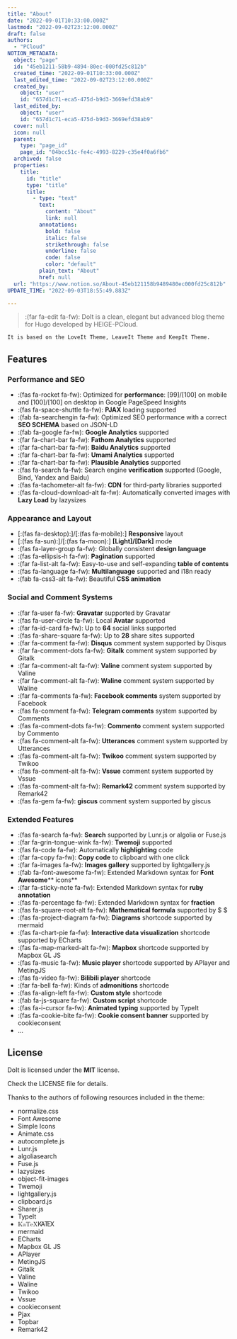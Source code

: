 ```yaml
---
title: "About"
date: "2022-09-01T10:33:00.000Z"
lastmod: "2022-09-02T23:12:00.000Z"
draft: false
authors:
  - "PCloud"
NOTION_METADATA:
  object: "page"
  id: "45eb1211-58b9-4894-80ec-000fd25c812b"
  created_time: "2022-09-01T10:33:00.000Z"
  last_edited_time: "2022-09-02T23:12:00.000Z"
  created_by:
    object: "user"
    id: "657d1c71-eca5-475d-b9d3-3669efd38ab9"
  last_edited_by:
    object: "user"
    id: "657d1c71-eca5-475d-b9d3-3669efd38ab9"
  cover: null
  icon: null
  parent:
    type: "page_id"
    page_id: "04bcc51c-fe4c-4993-8229-c35e4f0a6fb6"
  archived: false
  properties:
    title:
      id: "title"
      type: "title"
      title:
        - type: "text"
          text:
            content: "About"
            link: null
          annotations:
            bold: false
            italic: false
            strikethrough: false
            underline: false
            code: false
            color: "default"
          plain_text: "About"
          href: null
  url: "https://www.notion.so/About-45eb121158b9489480ec000fd25c812b"
UPDATE_TIME: "2022-09-03T18:55:49.883Z"

---
```


> :(far fa-edit fa-fw): DoIt is a clean, elegant but advanced blog theme for Hugo developed by HEIGE-PCloud.


	It is based on the LoveIt Theme, LeaveIt Theme and KeepIt Theme.


## Features


### Performance and SEO

- :(fas fa-rocket fa-fw): Optimized for **performance**: [99]/[100] on mobile and [100]/[100] on desktop in Google PageSpeed Insights
- :(fas fa-space-shuttle fa-fw): **PJAX** loading supported
- :(fab fa-searchengin fa-fw): Optimized SEO performance with a correct **SEO SCHEMA** based on JSON-LD
- :(fab fa-google fa-fw): **Google Analytics** supported
- :(far fa-chart-bar fa-fw): **Fathom Analytics** supported
- :(far fa-chart-bar fa-fw): **Baidu Analytics** supported
- :(far fa-chart-bar fa-fw): **Umami Analytics** supported
- :(far fa-chart-bar fa-fw): **Plausible Analytics** supported
- :(fas fa-search fa-fw): Search engine **verification** supported (Google, Bind, Yandex and Baidu)
- :(fas fa-tachometer-alt fa-fw): **CDN** for third-party libraries supported
- :(fas fa-cloud-download-alt fa-fw): Automatically converted images with **Lazy Load** by lazysizes

### Appearance and Layout

- [:(fas fa-desktop):]/[:(fas fa-mobile):] **Responsive** layout
- [:(fas fa-sun):]/[:(fas fa-moon):] **[Light]/[Dark]** mode
- :(fas fa-layer-group fa-fw): Globally consistent **design language**
- :(fas fa-ellipsis-h fa-fw): **Pagination** supported
- :(far fa-list-alt fa-fw): Easy-to-use and self-expanding **table of contents**
- :(fas fa-language fa-fw): **Multilanguage** supported and i18n ready
- :(fab fa-css3-alt fa-fw): Beautiful **CSS animation**

### Social and Comment Systems

- :(far fa-user fa-fw): **Gravatar** supported by Gravatar
- :(fas fa-user-circle fa-fw): Local **Avatar** supported
- :(far fa-id-card fa-fw): Up to **64** social links supported
- :(fas fa-share-square fa-fw): Up to **28** share sites supported
- :(far fa-comment fa-fw): **Disqus** comment system supported by Disqus
- :(far fa-comment-dots fa-fw): **Gitalk** comment system supported by Gitalk
- :(far fa-comment-alt fa-fw): **Valine** comment system supported by Valine
- :(far fa-comment-alt fa-fw): **Waline** comment system supported by Waline
- :(far fa-comments fa-fw): **Facebook comments** system supported by Facebook
- :(fas fa-comment fa-fw): **Telegram comments** system supported by Comments
- :(fas fa-comment-dots fa-fw): **Commento** comment system supported by Commento
- :(fas fa-comment-alt fa-fw): **Utterances** comment system supported by Utterances
- :(fas fa-comment-alt fa-fw): **Twikoo** comment system supported by Twikoo
- :(fas fa-comment-alt fa-fw): **Vssue** comment system supported by Vssue
- :(fas fa-comment-alt fa-fw): **Remark42** comment system supported by Remark42
- :(fas fa-gem fa-fw): **giscus** comment system supported by giscus

### Extended Features

- :(fas fa-search fa-fw): **Search** supported by Lunr.js or algolia or Fuse.js
- :(far fa-grin-tongue-wink fa-fw): **Twemoji** supported
- :(fas fa-code fa-fw): Automatically **highlighting** code
- :(far fa-copy fa-fw): **Copy code** to clipboard with one click
- :(far fa-images fa-fw): **Images gallery** supported by lightgallery.js
- :(fab fa-font-awesome fa-fw): Extended Markdown syntax for **Font Awesome**** icons**
- :(far fa-sticky-note fa-fw): Extended Markdown syntax for **ruby annotation**
- :(fas fa-percentage fa-fw): Extended Markdown syntax for **fraction**
- :(fas fa-square-root-alt fa-fw): **Mathematical formula** supported by $ $
- :(fas fa-project-diagram fa-fw): **Diagrams** shortcode supported by mermaid
- :(fas fa-chart-pie fa-fw): **Interactive data visualization** shortcode supported by ECharts
- :(fas fa-map-marked-alt fa-fw): **Mapbox** shortcode supported by Mapbox GL JS
- :(fas fa-music fa-fw): **Music player** shortcode supported by APlayer and MetingJS
- :(fas fa-video fa-fw): **Bilibili player** shortcode
- :(far fa-bell fa-fw): Kinds of **admonitions** shortcode
- :(fas fa-align-left fa-fw): **Custom style** shortcode
- :(fab fa-js-square fa-fw): **Custom script** shortcode
- :(fas fa-i-cursor fa-fw): **Animated typing** supported by TypeIt
- :(fas fa-cookie-bite fa-fw): **Cookie consent banner** supported by cookieconsent
- …

## License


DoIt is licensed under the **MIT** license.


Check the LICENSE file for details.


Thanks to the authors of following resources included in the theme:

- normalize.css
- Font Awesome
- Simple Icons
- Animate.css
- autocomplete.js
- Lunr.js
- algoliasearch
- Fuse.js
- lazysizes
- object-fit-images
- Twemoji
- lightgallery.js
- clipboard.js
- Sharer.js
- TypeIt
- <span class="katex"><span class="katex-mathml"><math xmlns="http://www.w3.org/1998/Math/MathML"><semantics><mrow><mtext>KaTeX</mtext></mrow><annotation encoding="application/x-tex">\KaTeX</annotation></semantics></math></span><span class="katex-html" aria-hidden="true"><span class="base"><span class="strut" style="height:0.8988em;vertical-align:-0.2155em;"></span><span class="mord text"><span class="mord textrm">K</span><span class="mspace" style="margin-right:-0.17em;"></span><span class="vlist-t"><span class="vlist-r"><span class="vlist" style="height:0.6833em;"><span style="top:-2.905em;"><span class="pstrut" style="height:2.7em;"></span><span class="mord"><span class="mord textrm mtight sizing reset-size6 size3">A</span></span></span></span></span></span><span class="mspace" style="margin-right:-0.15em;"></span><span class="mord text"><span class="mord textrm">T</span><span class="mspace" style="margin-right:-0.1667em;"></span><span class="vlist-t vlist-t2"><span class="vlist-r"><span class="vlist" style="height:0.4678em;"><span style="top:-2.7845em;"><span class="pstrut" style="height:3em;"></span><span class="mord"><span class="mord textrm">E</span></span></span></span><span class="vlist-s">​</span></span><span class="vlist-r"><span class="vlist" style="height:0.2155em;"><span></span></span></span></span><span class="mspace" style="margin-right:-0.125em;"></span><span class="mord textrm">X</span></span></span></span></span></span>
- mermaid
- ECharts
- Mapbox GL JS
- APlayer
- MetingJS
- Gitalk
- Valine
- Waline
- Twikoo
- Vssue
- cookieconsent
- Pjax
- Topbar
- Remark42
